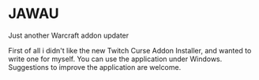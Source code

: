 # JAWAU
Just another Warcraft addon updater

First of all i didn't like the new Twitch Curse Addon Installer, and wanted to write one for myself. 
You can use the application under Windows. Suggestions to improve the application are welcome.
